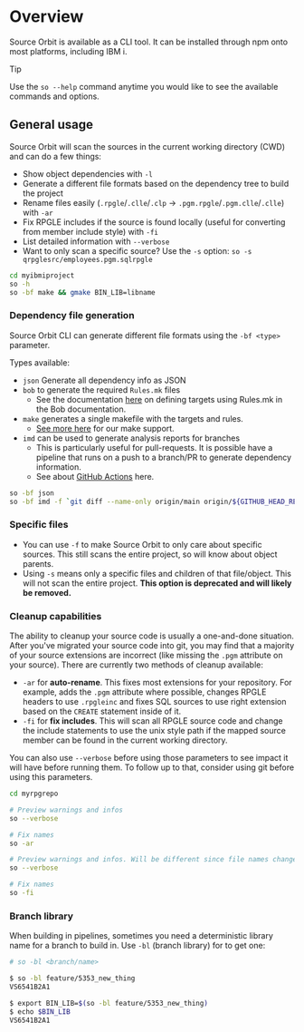 # Overview

Source Orbit is available as a CLI tool. It can be installed through npm onto most platforms, including IBM i.

> [!TIP]
> Use the `so --help` command anytime you would like to see the available commands and options.

## General usage

Source Orbit will scan the sources in the current working directory (CWD) and can do a few things:

* Show object dependencies with `-l`
* Generate a different file formats based on the dependency tree to build the project
* Rename files easily (`.rpgle`/`.clle`/`.clp` -> `.pgm.rpgle`/`.pgm.clle`/`.clle`) with `-ar`
* Fix RPGLE includes if the source is found locally (useful for converting from member include style) with `-fi`
* List detailed information with `--verbose`
* Want to only scan a specific source? Use the `-s` option: `so -s qrpglesrc/employees.pgm.sqlrpgle`

```sh
cd myibmiproject
so -h
so -bf make && gmake BIN_LIB=libname
```

### Dependency file generation

Source Orbit CLI can generate different file formats using the `-bf <type>` parameter.

Types available:

* `json` Generate all dependency info as JSON
* `bob` to generate the required `Rules.mk` files
   *  See the documentation [here](https://ibm.github.io/ibmi-bob/#/prepare-the-project/rules.mk) on defining targets using Rules.mk in the Bob documentation.
* `make` generates a single makefile with the targets and rules.
   *  [See more here](./pages/cli/make.md) for our make support.
* `imd` can be used to generate analysis reports for branches
   * This is particularly useful for pull-requests. It is possible have a pipeline that runs on a push to a branch/PR to generate dependency information.
   * See about [GitHub Actions](./pages/cli/gha.md) here.

```sh
so -bf json
so -bf imd -f `git diff --name-only origin/main origin/${GITHUB_HEAD_REF}`
```

### Specific files

* You can use `-f` to make Source Orbit to only care about specific sources. This still scans the entire project, so will know about object parents.
* Using `-s` means only a specific files and children of that file/object. This will not scan the entire project. **This option is deprecated and will likely be removed.**

### Cleanup capabilities

The ability to cleanup your source code is usually a one-and-done situation. After you've migrated your source code into git, you may find that a majority of your source extensions are incorrect (like missing the `.pgm` attribute on your source). There are currently two methods of cleanup available:

* `-ar` for **auto-rename**. This fixes most extensions for your repository. For example, adds the `.pgm` attribute where possible, changes RPGLE headers to use `.rpgleinc` and fixes SQL sources to use right extension based on the `CREATE` statement inside of it.
* `-fi` for **fix includes**. This will scan all RPGLE source code and change the include statements to use the unix style path if the mapped source member can be found in the current working directory.

You can also use `--verbose` before using those parameters to see impact it will have before running them. To follow up to that, consider using git before using this parameters.

```sh
cd myrpgrepo

# Preview warnings and infos
so --verbose

# Fix names
so -ar

# Preview warnings and infos. Will be different since file names changed
so --verbose

# Fix names
so -fi
```

### Branch library

When building in pipelines, sometimes you need a deterministic library name for a branch to build in. Use `-bl` (branch library) for to get one:

```sh
# so -bl <branch/name>

$ so -bl feature/5353_new_thing
VS6541B2A1

$ export BIN_LIB=$(so -bl feature/5353_new_thing)
$ echo $BIN_LIB                                 
VS6541B2A1
```